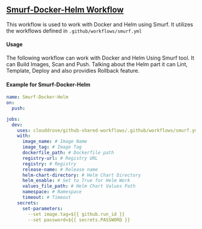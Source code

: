 ## [Smurf-Docker-Helm Workflow](https://github.com/clouddrove/github-shared-workflows/blob/master/.github/workflows/smurf.yml)

This workflow is used to work with Docker and Helm using Smurf. It utilizes the workflows defined in `.github/workflows/smurf.yml`

#### Usage
The following workflow can work with Docker and Helm Using Smurf tool. It can Build Images, Scan and Push. Talking about the Helm part it can Lint, Template, Deploy and also providies Rollback feature.

#### Example for  Smurf-Docker-Helm

```yaml
name: Smurf-Docker-Helm
on:
  push:

jobs:
  dev:
    uses: clouddrove/github-shared-workflows/.github/workflows/smurf.yml@master
    with:
      image_name: # Image Name
      image_tag: # Image Tag
      dockerfile_path: # Dockerfile path
      registry-url: # Registry URL
      registry: # Registry
      release-name: # Release name
      helm-chart-directory: # Helm Chart Directory
      helm_enable: # Set to True for Helm Work
      values_file_path: # Helm Chart Values Path
      namespace: # Namespace
      timeout: # Timeout
    secrets:
      set-parameters:
        --set image.tag=${{ github.run_id }}
        --set password=${{ secrets.PASSWORD }}
```